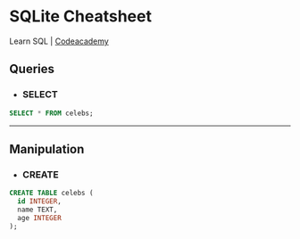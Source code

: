# SQLite Cheatsheet

Learn SQL | [Codeacademy](https://www.codecademy.com/courses/learn-sql)

## Queries

- ### SELECT

```sql
SELECT * FROM celebs;
```

---

## Manipulation

- ### CREATE

```sql
CREATE TABLE celebs (
  id INTEGER,
  name TEXT,
  age INTEGER
);
```
